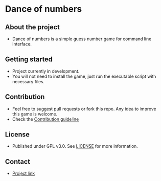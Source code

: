 # Dance of numbers

## About the project
* Dance of numbers is a simple guess number game for command line interface.
## Getting started
* Project currently in development.
* You will not need to install the game, just run the executable script with necessary files.
## Contribution
* Feel free to suggest pull requests or fork this repo. Any idea to improve this game is welcome.
* Check the [Contribution guideline](https://github.com/studTon/dance-of-numbers/blob/main/docs/CONTRIBUTING.md)
## License
* Published under GPL v3.0. See [LICENSE](https://www.gnu.org/licenses/gpl-3.0.en.html) for more information.
## Contact
* [Project link](https://github.com/studTon/dance-of-numbers/projects/1)
